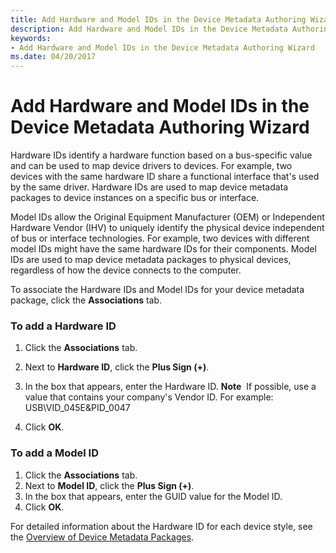 ```yaml
---
title: Add Hardware and Model IDs in the Device Metadata Authoring Wizard
description: Add Hardware and Model IDs in the Device Metadata Authoring Wizard
keywords:
- Add Hardware and Model IDs in the Device Metadata Authoring Wizard
ms.date: 04/20/2017
---
```


# Add Hardware and Model IDs in the Device Metadata Authoring Wizard


Hardware IDs identify a hardware function based on a bus-specific value and can be used to map device drivers to devices. For example, two devices with the same hardware ID share a functional interface that's used by the same driver. Hardware IDs are used to map device metadata packages to device instances on a specific bus or interface.

Model IDs allow the Original Equipment Manufacturer (OEM) or Independent Hardware Vendor (IHV) to uniquely identify the physical device independent of bus or interface technologies. For example, two devices with different model IDs might have the same hardware IDs for their components. Model IDs are used to map device metadata packages to physical devices, regardless of how the device connects to the computer.

To associate the Hardware IDs and Model IDs for your device metadata package, click the **Associations** tab.

### <span id="To_add_a_Hardware_ID_"></span><span id="to_add_a_hardware_id_"></span><span id="TO_ADD_A_HARDWARE_ID_"></span>To add a Hardware ID

1.  Click the **Associations** tab.
2.  Next to **Hardware ID**, click the **Plus Sign (+)**.
3.  In the box that appears, enter the Hardware ID.
    **Note**  If possible, use a value that contains your company's Vendor ID. For example: USB\\VID\_045E&PID\_0047

     

4.  Click **OK**.

### <span id="To_add_a_Model_ID_"></span><span id="to_add_a_model_id_"></span><span id="TO_ADD_A_MODEL_ID_"></span>To add a Model ID

1.  Click the **Associations** tab.
2.  Next to **Model ID**, click the **Plus Sign (+)**.
3.  In the box that appears, enter the GUID value for the Model ID.
4.  Click **OK**.

For detailed information about the Hardware ID for each device style, see the [Overview of Device Metadata Packages](../install/overview-of-device-metadata-packages.md).

 


